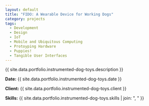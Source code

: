 ```yaml
---
layout: default
title: "FIDO: A Wearable Device for Working Dogs"
category: projects
tags:
  - Development
  - Design
  - IoT
  - Mobile and Ubiquitous Computing
  - Protoyping Hardware
  - Puppies!
  - Tangible User Interfaces
---
```


{{ site.data.portfolio.instrumented-dog-toys.description }}

**Date:** {{ site.data.portfolio.instrumented-dog-toys.date }}

**Client:** {{ site.data.portfolio.instrumented-dog-toys.client }}

**Skills:** {{ site.data.portfolio.instrumented-dog-toys.skills | join: ", " }}

